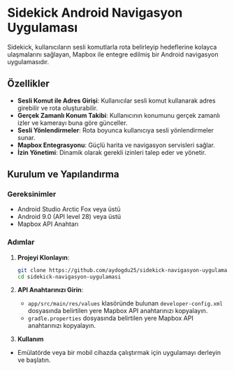 # Sidekick Android Navigasyon Uygulaması

Sidekick, kullanıcıların sesli komutlarla rota belirleyip hedeflerine kolayca ulaşmalarını sağlayan, Mapbox ile entegre edilmiş bir Android navigasyon uygulamasıdır.

## Özellikler

- **Sesli Komut ile Adres Girişi**: Kullanıcılar sesli komut kullanarak adres girebilir ve rota oluşturabilir.
- **Gerçek Zamanlı Konum Takibi**: Kullanıcının konumunu gerçek zamanlı izler ve kamerayı buna göre günceller.
- **Sesli Yönlendirmeler**: Rota boyunca kullanıcıya sesli yönlendirmeler sunar.
- **Mapbox Entegrasyonu**: Güçlü harita ve navigasyon servisleri sağlar.
- **İzin Yönetimi**: Dinamik olarak gerekli izinleri talep eder ve yönetir.

## Kurulum ve Yapılandırma

### Gereksinimler

- Android Studio Arctic Fox veya üstü
- Android 9.0 (API level 28) veya üstü
- Mapbox API Anahtarı

### Adımlar

1. **Projeyi Klonlayın**:
   ```bash
   git clone https://github.com/aydogdu25/sidekick-navigasyon-uygulamasi.git
   cd sidekick-navigasyon-uygulamasi

2. **API Anahtarınızı Girin**:
    - `app/src/main/res/values` klasöründe bulunan `developer-config.xml` dosyasında belirtilen yere Mapbox API anahtarınızı kopyalayın.
    - `gradle.properties` dosyasında belirtilen yere Mapbox API anahtarınızı kopyalayın.

3. **Kullanım**
 - Emülatörde veya bir mobil cihazda çalıştırmak için uygulamayı derleyin ve başlatın.
